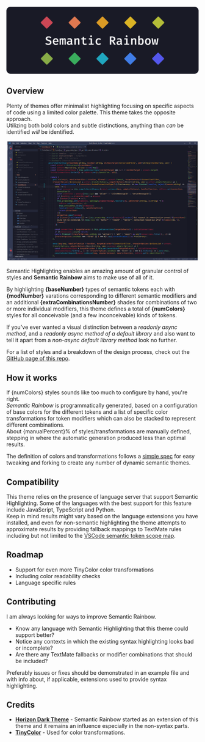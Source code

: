 ![Banner](../assets/SR_Banner.png)

## Overview
Plenty of themes offer minimalist highlighting focusing on specific aspects of code using a limited color palette. This theme takes the opposite approach.  
Utilizing both bold colors and subtle distinctions, anything than *can* be identified *will* be identified.  

![Banner](../assets/SR_Example.png)

Semantic Highlighting enables an amazing amount of granular control of styles and **Semantic Rainbow** aims to make use of all of it.

By highlighting **{baseNumber}** types of semantic tokens each with **{modNumber}** varations corresponding to different semantic modifiers and an additional **{extraCombinationsNumber}** shades for combinations of two or more individual modifiers, this theme defines a total of **{numColors}** styles for all conceivable (and a few inconceivable) kinds of tokens.

If you've ever wanted a visual distinction between a *readonly async method*, and a *readonly async method of a default library* and also want to tell it apart from a *non-async default library method* look no further.

For a list of styles and a breakdown of the design process, check out the [GitHub page of this repo](https://thertzlor.github.io/semantic-rainbow/).

## How it works
If {numColors} styles sounds like too much to configure by hand, you're right.  
*Semantic Rainbow* is programmatically generated, based on a configuration of base colors for the different tokens and a list of specific color transformations for token modifiers which can also be stacked to represent different combinations.  
About {manualPercent}% of styles/transformations are manually defined, stepping in where the automatic generation produced less than optimal results.

The definition of colors and transformations follows a [simple spec](https://github.com/Thertzlor/semantic-rainbow/tree/main/generator#user-content-working-with-the-semantic-theme-generator) for easy tweaking and forking to create any number of dynamic semantic themes.

## Compatibility
This theme relies on the presence of language server that support Semantic Highlighting. Some of the languages with the best support for this feature include JavaScript, TypeScript and Python.  
Keep in mind results might vary based on the language extensions you have installed, and even for non-semantic highlighting the theme attempts to approximate results by providing fallback mappings to TextMate rules including but not limited to the [VSCode semantic token scope map](https://code.visualstudio.com/api/language-extensions/semantic-highlight-guide#semantic-token-scope-map).

## Roadmap
* Support for even more TinyColor color transformations
* Including color readability checks
* Language specific rules

## Contributing
I am always looking for ways to improve Semantic Rainbow.

* Know any language with Semantic Highlighting that this theme could support better?
* Notice any contexts in which the existing syntax highlighting looks bad or incomplete?
* Are there any TextMate fallbacks or modifier combinations that should be included?

Preferably issues or fixes should be demonstrated in an example file and with info about, if applicable, extensions used to provide syntax highlighting.

## Credits
* [**Horizon Dark Theme**](https://horizontheme.netlify.app/) - Semantic Rainbow started as an extension of this theme and it remains an influence especially in the non-syntax parts. 
* [**TinyColor**](https://github.com/bgrins/TinyColor) -  Used for color transformations.
